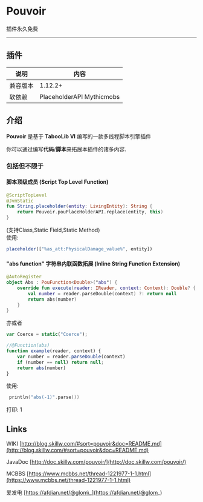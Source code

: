 # Pouvoir

插件永久免费

---

## 插件

| 说明     | 内容                      |
| -------- | ------------------------- |
| 兼容版本 | 1.12.2+               |
| 软依赖   | PlaceholderAPI Mythicmobs |

## 介绍

**Pouvoir** 是基于 **TabooLib VI** 编写的一款多线程脚本引擎插件

你可以通过编写**代码**/**脚本**来拓展本插件的诸多内容.

### 包括但不限于

#### 脚本顶级成员 (Script Top Level Function)

```kotlin
@ScriptTopLevel
@JvmStatic
fun String.placeholder(entity: LivingEntity): String {
    return Pouvoir.pouPlaceHolderAPI.replace(entity, this)
}
```

(支持Class,Static Field,Static Method)   
使用:

```javascript
placeholder(["%as_att:PhysicalDamage_value%", entity])
```

#### "abs function" 字符串内联函数拓展 (Inline String Function Extension)

```kotlin
@AutoRegister
object Abs : PouFunction<Double>("abs") {
    override fun execute(reader: IReader, context: Context): Double? {
        val number = reader.parseDouble(context) ?: return null
        return abs(number)
    }
}
```

亦或者

```javascript
var Coerce = static("Coerce");

//@Function(abs)
function example(reader, context) {
    var number = reader.parseDouble(context)
    if (number == null) return null;
    return abs(number)
}
```

使用:

```kotlin
 println("abs(-1)".parse())
```

打印: 1

## Links

WIKI [http://blog.skillw.com/#sort=pouvoir&doc=README.md](http://blog.skillw.com/#sort=pouvoir&doc=README.md)

JavaDoc [http://doc.skillw.com/pouvoir/](http://doc.skillw.com/pouvoir/)

MCBBS [https://www.mcbbs.net/thread-1221977-1-1.html](https://www.mcbbs.net/thread-1221977-1-1.html)

爱发电 [https://afdian.net/@glom\_](https://afdian.net/@glom_)
